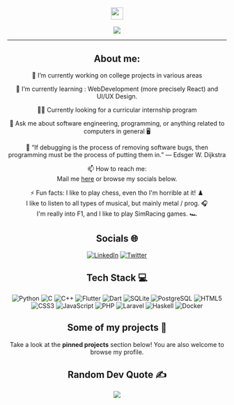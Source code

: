 <!--
**Zediogo96/Zediogo96** is a ✨ _special_ ✨ repository because its `README.md` (this file) appears on your GitHub profile.
-->



<h3 align="center">
  <img src="https://media.giphy.com/media/hvRJCLFzcasrR4ia7z/giphy.gif" width="28">
</h3>
<p align="center">
  <a href="https://github.com/afonsom1719"><img src="https://readme-typing-svg.herokuapp.com?color=%2336BCF7&center=true&vCenter=true&lines=Hi+%2C+welcome+to+my+Github+page;I+am+José;I+am+an+Engineering+student+%3C3"></a>
</p>

---
<div align="center">
  
## About me:
🔭 I’m currently working on college projects in various areas
  
🌱 I’m currently learning : WebDevelopment (more precisely React) and UI/UX Design.

  👨‍💻 Currently looking for a curricular internship program

  💬 Ask me about software engineering, programming, or anything related to computers in general 🖥️
  
  🧠 “If debugging is the process of removing software bugs, then programming must be the process of putting them in.” ― Edsger W. Dijkstra

  📫 How to reach me:  <br> 
  Mail me [here](mailto:zediogox@hotmail.com) or browse my socials below.  

 ⚡ Fun facts: 
  I like to play chess, even tho I'm horrible at it! ♟️ <br>
  I like to listen to all types of musical, but mainly metal / prog. 🎧 <br>
  I'm really into F1, and I like to play SimRacing games. 🏎️ <br>

## Socials 🌐

[![LinkedIn](https://img.shields.io/badge/LinkedIn-0077B5?style=for-the-badge&logo=linkedin&logoColor=white)](https://www.linkedin.com/in/josédpinto) 
[![Twitter](https://img.shields.io/badge/Twitter-1DA1F2?style=for-the-badge&logo=twitter&logoColor=white)](https://twitter.com)

## Tech Stack 💻 
  
![Python](https://img.shields.io/badge/Python-14354C?style=for-the-badge&logo=python&logoColor=white) 
![C](https://img.shields.io/badge/C-00599C?style=for-the-badge&logo=c&logoColor=white) 
![C++](https://img.shields.io/badge/C%2B%2B-00599C?style=for-the-badge&logo=c%2B%2B&logoColor=white) 
![Flutter](https://img.shields.io/badge/Flutter-02569B?style=for-the-badge&logo=flutter&logoColor=white)
![Dart](https://img.shields.io/badge/Dart-0175C2?style=for-the-badge&logo=dart&logoColor=white)
![SQLite](https://img.shields.io/badge/SQLite-07405E?style=for-the-badge&logo=sqlite&logoColor=white) 
![PostgreSQL](https://img.shields.io/badge/PostgreSQL-316192?style=for-the-badge&logo=postgresql&logoColor=white) 
![HTML5](https://img.shields.io/badge/HTML5-E34F26?style=for-the-badge&logo=html5&logoColor=white) 
![CSS3](https://img.shields.io/badge/CSS3-1572B6?style=for-the-badge&logo=css3&logoColor=white) 
![JavaScript](https://img.shields.io/badge/JavaScript-323330?style=for-the-badge&logo=javascript&logoColor=F7DF1E) 
![PHP](https://img.shields.io/badge/PHP-777BB4?style=for-the-badge&logo=php&logoColor=white) 
![Laravel](https://img.shields.io/badge/Laravel-FF2D20?style=for-the-badge&logo=laravel&logoColor=white)
![Haskell](https://img.shields.io/badge/Haskell-5e5086?style=for-the-badge&logo=haskell&logoColor=white)
![Docker](https://img.shields.io/badge/docker-%230db7ed.svg?style=for-the-badge&logo=docker&logoColor=white)
  
## Some of my projects 📁
  
Take a look at the __pinned projects__ section below! You are also welcome to browse my profile.

## Random Dev Quote ✍️
![](https://quotes-github-readme.vercel.app/api?type=horizontal&theme=merko)
</div>
